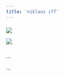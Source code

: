 ```yaml
---
title: 'niklaus iff'
---
```

<!-- number//title -->
<div class="work-col1">

#### 

#### 

</div>

<!-- images -->
<div class="work-col2">

![](/images/)

![](/images/)

</div>

<!-- image info -->
<div class="work-col3">
<div>

### 

...

...

</div>
</div>

<!-- links -->
<div class="work-col4">

<!-- <a class="work-links" href="https://doc.niklausiff.ch/" target="_blank">doc</a> -->

<!-- <a class="work-links" href="https://github.com/nikischwdrtr/noindex" target="_blank">github</a> -->

</div>

<!-- text -->

#### 